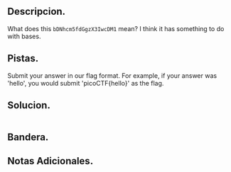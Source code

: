 ## Descripcion.
What does this `bDNhcm5fdGgzX3IwcDM1` mean? I think it has something to do with bases.

## Pistas.
Submit your answer in our flag format. For example, if your answer was 'hello', you would submit 'picoCTF{hello}' as the flag.

## Solucion.
``` bash 


```

## Bandera.


## Notas Adicionales.

